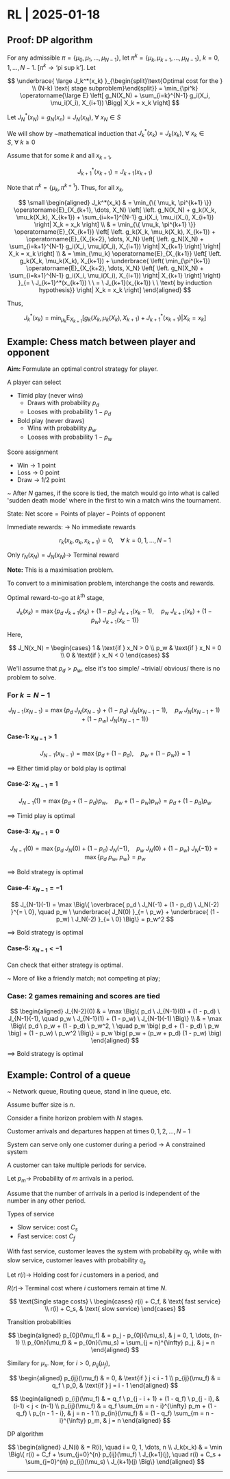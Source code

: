 # RL | 2025-01-18

## Proof: DP algorithm

For any admissible $\pi = \{ \mu_0, \mu_1, \dots, \mu_{N-1} \}$, let $\pi^k = \{ \mu_k, \mu_{k+1}, \dots, \mu_{N-1} \}, \ k = 0, 1, \dots, N-1$. [$\pi^k \to \text{`pi sup k'}$]. Let

$$
\underbrace{ \large J_k^*(x_k) }_{\begin{split}\text{Optimal cost for the } \\ (N-k) \text{ stage subproblem}\end{split}} = \min_{\pi^k} \operatorname{\large E} \left[ g_N(X_N) + \sum_{i=k}^{N-1} g_i(X_i, \mu_i(X_i), X_{i+1}) \Bigg| X_k = x_k \right]
$$

Let $J_N^*(x_N) = g_N(x_n) = J_N(x_N), \ \forall \ x_N \in S$

We will show by ~mathematical induction that $J_k^*(x_k) = J_k(x_k), \ \forall \ x_k \in S, \ \forall \ k \geq 0$

Assume that for some $k$ and all $x_{k+1}$,

$$
J_{k+1}^*(x_{k+1}) = J_{k+1}(x_{k+1})
$$

Note that $\pi^k = \{ \mu_k, \pi^{k+1} \}$. Thus, for all $x_k$,

$$
\small
\begin{aligned}
J_k^*(x_k)
& =
\min_{\{ \mu_k, \pi^{k+1} \}} \operatorname{E}_{X_{k+1}, \dots, X_N} \left[ \left. g_N(X_N) + g_k(X_k, \mu_k(X_k), X_{k+1}) + \sum_{i=k+1}^{N-1} g_i(X_i, \mu_i(X_i), X_{i+1}) \right| X_k = x_k \right]
\\ & =
\min_{\{ \mu_k, \pi^{k+1} \}} \operatorname{E}_{X_{k+1}} \left[ \left. g_k(X_k, \mu_k(X_k), X_{k+1}) + \operatorname{E}_{X_{k+2}, \dots, X_N} \left[ \left. g_N(X_N) + \sum_{i=k+1}^{N-1} g_i(X_i, \mu_i(X_i), X_{i+1}) \right| X_{k+1} \right] \right| X_k = x_k \right]
\\ & =
\min_{\mu_k} \operatorname{E}_{X_{k+1}} \left[ \left. g_k(X_k, \mu_k(X_k), X_{k+1}) + \underbrace{ \left( \min_{\pi^{k+1}} \operatorname{E}_{X_{k+2}, \dots, X_N} \left[ \left. g_N(X_N) + \sum_{i=k+1}^{N-1} g_i(X_i, \mu_i(X_i), X_{i+1}) \right|  X_{k+1} \right] \right) }_{= \ J_{k+1}^*(x_{k+1}) \ \ = \ J_{k+1}(x_{k+1}) \ \ \text{ by induction hypothesis}} \right| X_k = x_k  \right]
\end{aligned}
$$

Thus,

$$
J_k^*(x_k) = \min_{\mu_k} \operatorname{E}_{X_{k+1}} \Big[ g_k(X_k, \mu_k(X_k), X_{k+1}) + J_{k+1}^*(x_{k+1}) \Big| X_k = x_k  \Big]
$$

## Example: Chess match between player and opponent

**Aim:** Formulate an optimal control strategy for player.

A player can select

- Timid play (never wins)
  - Draws with probability $p_d$
  - Looses with probability $1 - p_d$
- Bold play (never draws)
  - Wins with probability $p_w$
  - Looses with probability $1 - p_w$

Score assignment

- Win $\to$ $1$ point
- Loss $\to$ $0$ point
- Draw $\to$ $1/2$ point

~ After $N$ games, if the score is tied, the match would go into what is called 'sudden death mode' where in the first to win a match wins the tournament.

State: $\text{Net score} = \text{Points of player} - \text{Points of opponent}$

Immediate rewards: $\to$ No immediate rewards

$$
r_k(x_k, a_k, x_{k+1}) = 0, \quad \forall \ k = 0, 1, \dots, N-1
$$

Only $r_N(x_N) = J_N(x_N) \to$ Terminal reward

**Note:** This is a maximisation problem.

To convert to a minimisation problem, interchange the costs and rewards.

Optimal reward-to-go at $k^{\text{th}}$ stage,

$$
J_k(x_k) = \max \Big\{ p_d \ J_{k+1}(x_k) + (1 - p_d) \ J_{k+1}(x_k - 1), \quad p_w \ J_{k+1}(x_k) + (1 - p_w) \ J_{k+1}(x_k - 1) \Big\}
$$

Here,

$$
J_N(x_N) =
\begin{cases}
1 & \text{if } x_N > 0 \\
p_w & \text{if } x_N = 0 \\
0 & \text{if } x_N < 0
\end{cases}
$$

We'll assume that $p_d > p_w$, else it's too simple/ ~trivial/ obvious/ there is no problem to solve.

### For $k = N-1$

$$
J_{N-1}(x_{N-1}) = \max \Big\{ p_d \ J_N(x_{N-1}) + (1 - p_d) \ J_N(x_{N-1} - 1), \quad p_w \ J_N(x_{N-1} + 1) + (1 - p_w) \ J_N(x_{N-1} - 1) \Big\}
$$

#### Case-1: $x_{N-1} > 1$

$$
J_{N-1}(x_{N-1}) = \max \Big\{ p_d + (1 - p_d), \quad p_w + (1 - p_w) \Big\} = 1
$$

$\implies$ Either timid play or bold play is optimal

#### Case-2: $x_{N-1} = 1$

$$
J_{N-1}(1) = \max \Big\{ p_d + (1 - p_d) p_w, \quad p_w + (1 - p_w) p_w \Big\} = p_d + (1 - p_d) p_w
$$

$\implies$ Timid play is optimal

#### Case-3: $x_{N-1} = 0$

$$
J_{N-1}(0) = \max \Big\{ p_d \ J_N(0) + (1 - p_d) \ J_N(-1), \quad p_w \ J_N(0) + (1 - p_w) \ J_N(-1) \Big\} = \max \big\{ p_d \ p_w, \ p_w \big\} = p_w
$$

$\implies$ Bold strategy is optimal

#### Case-4: $x_{N-1} = -1$

$$
J_{N-1}(-1) = \max \Big\{ \overbrace{ p_d \ J_N(-1) + (1 - p_d) \ J_N(-2) }^{= \ 0}, \quad p_w \ \underbrace{ J_N(0) }_{= \ p_w} + \underbrace{ (1 - p_w) \ J_N(-2) }_{= \ 0} \Big\} = p_w^2
$$

$\implies$ Bold strategy is optimal

#### Case-5: $x_{N-1} < -1$

Can check that either strategy is optimal.

~ More of like a friendly match; not competing at play;

### Case: 2 games remaining and scores are tied

$$
\begin{aligned}
J_{N-2}(0)
& =
\max \Big\{ p_d \ J_{N-1}(0) + (1 - p_d) \ J_{N-1}(-1), \quad p_w \ J_{N-1}(1) + (1 - p_w) \ J_{N-1}(-1) \Big\}
\\ & =
\max \Big\{ p_d \ p_w + (1 - p_d) \ p_w^2, \ \quad p_w \big( p_d + (1 - p_d) \ p_w \big) + (1 - p_w) \ p_w^2 \Big\} = p_w \big( p_w + (p_w + p_d) (1 - p_w) \big)
\end{aligned}
$$

$\implies$ Bold strategy is optimal

## Example: Control of a queue

~ Network queue, Routing queue, stand in line queue, etc.

Assume buffer size is $n$.

Consider a finite horizon problem with $N$ stages.

Customer arrivals and departures happen at times $0, 1, 2, \dots, N-1$

System can serve only one customer during a period $\to$ A constrained system

A customer can take multiple periods for service.

Let $p_m \to$ Probability of $m$ arrivals in a period.

Assume that the number of arrivals in a period is independent of the number in any other period.

Types of service

- Slow service: cost $C_s$
- Fast service: cost $C_f$

With fast service, customer leaves the system with probability $q_f$, while with slow service, customer leaves with probability $q_s$

Let $r(i) \to$ Holding cost for $i$ customers in a period, and

$R(r) \to$ Terminal cost where  $i$ customers remain at time $N$.

$$
\text{Single stage costs} \ \begin{cases}
r(i) + C_f, & \text{ fast service} \\
r(i) + C_s, & \text{ slow service}
\end{cases}
$$

Transition probabilities

$$
\begin{aligned}
p_{0j}(\mu_f) & = p_j - p_{0j}(\mu_s), & j = 0, 1, \dots, (n-1) \\
p_{0n}(\mu_f) & = p_{0n}(\mu_s) = \sum_{j = n}^{\infty} p_j, & j = n
\end{aligned}
$$

Similary for $\mu_s$. Now, for $i > 0, \ p_{ij}(\mu_f)$,

$$
\begin{aligned}
p_{ij}(\mu_f) & = 0, & \text{if } j < i - 1 \\
p_{ij}(\mu_f) & = q_f \ p_0, & \text{if } j = i - 1
\end{aligned}
$$

$$
\begin{aligned}
p_{ij}(\mu_f) & = q_f \ p_{j - i + 1} + (1 - q_f) \ p_{j - i}, & (i-1) < j < (n-1) \\
p_{ij}(\mu_f) & = q_f \sum_{m = n - i}^{\infty} p_m + (1 - q_f) \ p_{n - 1 - i}, & j = n - 1 \\
p_{in}(\mu_f) & = (1 - q_f) \sum_{m = n - i}^{\infty} p_m, & j = n
\end{aligned}
$$

DP algorithm

$$
\begin{aligned}
J_N(i) & = R(i), \quad i = 0, 1, \dots, n
\\
J_k(x_k) & = \min \Big\{ r(i) + C_f + \sum_{j=0}^{n} p_{ij}(\mu_f) \ J_{k+1}(j), \quad r(i) + C_s + \sum_{j=0}^{n} p_{ij}(\mu_s) \ J_{k+1}(j) \Big\}
\end{aligned}
$$

---

